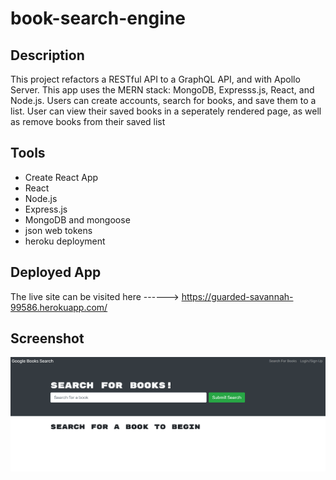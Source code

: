 # book-search-engine

## Description
This project refactors a RESTful API to a GraphQL API, and with Apollo Server. This app uses the MERN stack: MongoDB, Expresss.js, React, and Node.js. Users can create accounts, search for books, and save them to a list. User can view their saved books in a seperately rendered page, as well as remove books from their saved list

## Tools 
* Create React App 
* React
* Node.js
* Express.js
* MongoDB and mongoose
* json web tokens
* heroku deployment

## Deployed App
The live site can be visited here ------> https://guarded-savannah-99586.herokuapp.com/

## Screenshot 
![screenshot](./screenshot.png)